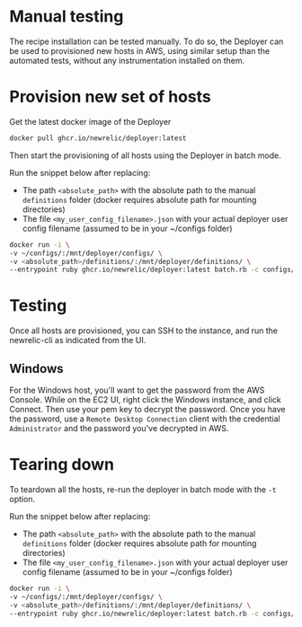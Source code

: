 # Manual testing

The recipe installation can be tested manually. To do so, the Deployer can be used to provisioned new hosts in AWS, using similar setup than the automated tests, without any instrumentation installed on them.

# Provision new set of hosts

Get the latest docker image of the Deployer

```bash
docker pull ghcr.io/newrelic/deployer:latest
```

Then start the provisioning of all hosts using the Deployer in batch mode.

Run the snippet below after replacing:
* The path `<absolute_path>` with the absolute path to the manual `definitions` folder (docker requires absolute path for mounting directories)
* The file `<my_user_config_filename>.json` with your actual deployer user config filename (assumed to be in your ~/configs folder)

```bash
docker run -i \
-v ~/configs/:/mnt/deployer/configs/ \
-v <absolute_path>/definitions/:/mnt/deployer/definitions/ \
--entrypoint ruby ghcr.io/newrelic/deployer:latest batch.rb -c configs/<my_user_config_filename>.json -d definitions -s 20 -m deploy -l debug
```

# Testing

Once all hosts are provisioned, you can SSH to the instance, and run the newrelic-cli as indicated from the UI.

## Windows

For the Windows host, you'll want to get the password from the AWS Console. While on the EC2 UI, right click the Windows instance, and click Connect. Then use your pem key to decrypt the password.
Once you have the password, use a `Remote Desktop Connection` client with the credential `Administrator` and the password you've decrypted in AWS.

# Tearing down

To teardown all the hosts, re-run the deployer in batch mode with the `-t` option.

Run the snippet below after replacing:
* The path `<absolute_path>` with the absolute path to the manual `definitions` folder (docker requires absolute path for mounting directories)
* The file `<my_user_config_filename>.json` with your actual deployer user config filename (assumed to be in your ~/configs folder)

```bash
docker run -i \
-v ~/configs/:/mnt/deployer/configs/ \
-v <absolute_path>/definitions/:/mnt/deployer/definitions/ \
--entrypoint ruby ghcr.io/newrelic/deployer:latest batch.rb -c configs/<my_user_config_filename>.json -d definitions -s 20 -m deploy -l debug -t
```
